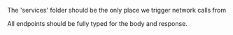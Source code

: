 The 'services' folder should be the only place we trigger network calls from

All endpoints should be fully typed for the body and response.
